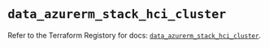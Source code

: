 # `data_azurerm_stack_hci_cluster`

Refer to the Terraform Registory for docs: [`data_azurerm_stack_hci_cluster`](https://registry.terraform.io/providers/hashicorp/azurerm/3.86.0/docs/data-sources/stack_hci_cluster).
